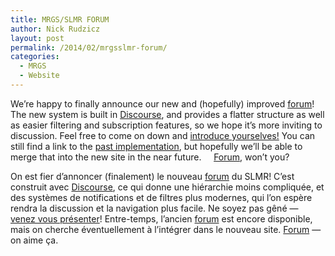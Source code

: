 ```yaml
---
title: MRGS/SLMR FORUM
author: Nick Rudzicz
layout: post
permalink: /2014/02/mrgsslmr-forum/
categories:
  - MRGS
  - Website
---
```



We&#8217;re happy to finally announce our new and (hopefully) improved <a href="http://forum.mrgs.ca/">forum</a>!
The new system is built in <a href="http://www.discourse.org/">Discourse</a>, and provides a flatter structure as well as easier filtering and subscription features, so we hope it&#8217;s more inviting to discussion. Feel free to come on down and <a href="http://forum.mrgs.ca/t/welcome-to-the-new-mrgs-slmr-forum/15">introduce yourselves!</a>
You can still find a link to the <a href="http://oldforum.mrgs.ca">past implementation</a>, but hopefully we&#8217;ll be able to merge that into the new site in the near future.
 &nbsp;
 &nbsp;
<a href="http://forum.mrgs.ca/">Forum</a>, won&#8217;t you?
 &nbsp;
 &nbsp;
 &nbsp;



On est fier d&#8217;annoncer (finalement) le nouveau <a href="http://forum.mrgs.ca/">forum</a> du SLMR!
C&#8217;est construit avec <a href="http://www.discourse.org/">Discourse</a>, ce qui donne une hi&eacute;rarchie moins compliqu&eacute;e, et des syst&egrave;mes de notifications et de filtres plus modernes, qui l&#8217;on esp&egrave;re rendra la discussion et la navigation plus facile. Ne soyez pas g&ecirc;n&eacute; &#8212; <a href="http://forum.mrgs.ca/t/welcome-to-the-new-mrgs-slmr-forum/15">venez vous pr&eacute;senter</a>!
Entre-temps, l&#8217;ancien <a href="http://oldforum.mrgs.ca">forum</a> est encore disponible, mais on cherche &eacute;ventuellement &agrave; l&#8217;int&eacute;grer dans le nouveau site.
<a href="http://forum.mrgs.ca/">Forum</a> &#8212; on aime &ccedil;a.


 &nbsp;
 &nbsp;
 &nbsp;
